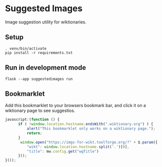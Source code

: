 # Suggested Images

Image suggestion utility for wiktionaries.

## Setup

    . venv/bin/activate
    pip install -r requirements.txt

## Run in development mode

    flask --app suggestedimages run

## Bookmarklet
Add this bookmarklet to your browsers bookmark bar, and click it on a wiktionary page to see suggestios.

```javascript
javascript:(function () {
      if ( !window.location.hostname.endsWith(".wiktionary.org") ) {
          alert("This bookmarklet only works on a wiktionary page.");
          return;
      }
       window.open("https://imgs-for-wikt.toolforge.org/?" + $.param({
          "wikt": window.location.hostname.split('.')[0],
          "title": mw.config.get("wgTitle")
      }));
}());
```
